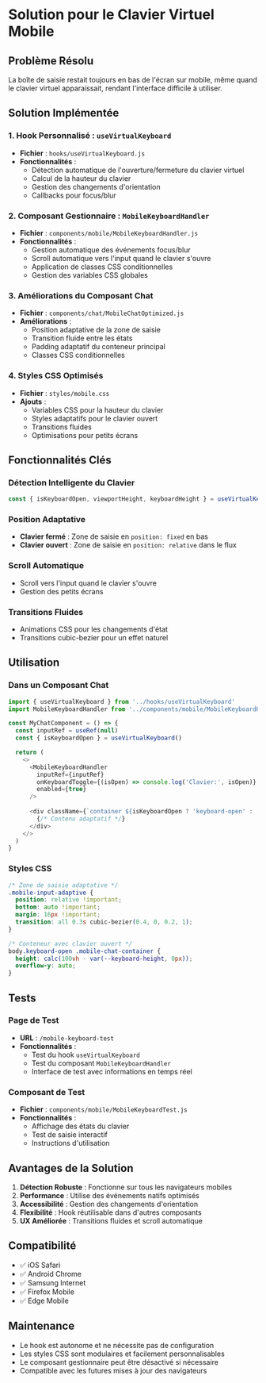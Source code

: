 # Solution pour le Clavier Virtuel Mobile

## Problème Résolu
La boîte de saisie restait toujours en bas de l'écran sur mobile, même quand le clavier virtuel apparaissait, rendant l'interface difficile à utiliser.

## Solution Implémentée

### 1. Hook Personnalisé : `useVirtualKeyboard`
- **Fichier** : `hooks/useVirtualKeyboard.js`
- **Fonctionnalités** :
  - Détection automatique de l'ouverture/fermeture du clavier virtuel
  - Calcul de la hauteur du clavier
  - Gestion des changements d'orientation
  - Callbacks pour focus/blur

### 2. Composant Gestionnaire : `MobileKeyboardHandler`
- **Fichier** : `components/mobile/MobileKeyboardHandler.js`
- **Fonctionnalités** :
  - Gestion automatique des événements focus/blur
  - Scroll automatique vers l'input quand le clavier s'ouvre
  - Application de classes CSS conditionnelles
  - Gestion des variables CSS globales

### 3. Améliorations du Composant Chat
- **Fichier** : `components/chat/MobileChatOptimized.js`
- **Améliorations** :
  - Position adaptative de la zone de saisie
  - Transition fluide entre les états
  - Padding adaptatif du conteneur principal
  - Classes CSS conditionnelles

### 4. Styles CSS Optimisés
- **Fichier** : `styles/mobile.css`
- **Ajouts** :
  - Variables CSS pour la hauteur du clavier
  - Styles adaptatifs pour le clavier ouvert
  - Transitions fluides
  - Optimisations pour petits écrans

## Fonctionnalités Clés

### Détection Intelligente du Clavier
```javascript
const { isKeyboardOpen, viewportHeight, keyboardHeight } = useVirtualKeyboard()
```

### Position Adaptative
- **Clavier fermé** : Zone de saisie en `position: fixed` en bas
- **Clavier ouvert** : Zone de saisie en `position: relative` dans le flux

### Scroll Automatique
- Scroll vers l'input quand le clavier s'ouvre
- Gestion des petits écrans

### Transitions Fluides
- Animations CSS pour les changements d'état
- Transitions cubic-bezier pour un effet naturel

## Utilisation

### Dans un Composant Chat
```javascript
import { useVirtualKeyboard } from '../hooks/useVirtualKeyboard'
import MobileKeyboardHandler from '../components/mobile/MobileKeyboardHandler'

const MyChatComponent = () => {
  const inputRef = useRef(null)
  const { isKeyboardOpen } = useVirtualKeyboard()

  return (
    <>
      <MobileKeyboardHandler 
        inputRef={inputRef}
        onKeyboardToggle={(isOpen) => console.log('Clavier:', isOpen)}
        enabled={true}
      />
      
      <div className={`container ${isKeyboardOpen ? 'keyboard-open' : ''}`}>
        {/* Contenu adaptatif */}
      </div>
    </>
  )
}
```

### Styles CSS
```css
/* Zone de saisie adaptative */
.mobile-input-adaptive {
  position: relative !important;
  bottom: auto !important;
  margin: 16px !important;
  transition: all 0.3s cubic-bezier(0.4, 0, 0.2, 1);
}

/* Conteneur avec clavier ouvert */
body.keyboard-open .mobile-chat-container {
  height: calc(100vh - var(--keyboard-height, 0px));
  overflow-y: auto;
}
```

## Tests

### Page de Test
- **URL** : `/mobile-keyboard-test`
- **Fonctionnalités** :
  - Test du hook `useVirtualKeyboard`
  - Test du composant `MobileKeyboardHandler`
  - Interface de test avec informations en temps réel

### Composant de Test
- **Fichier** : `components/mobile/MobileKeyboardTest.js`
- **Fonctionnalités** :
  - Affichage des états du clavier
  - Test de saisie interactif
  - Instructions d'utilisation

## Avantages de la Solution

1. **Détection Robuste** : Fonctionne sur tous les navigateurs mobiles
2. **Performance** : Utilise des événements natifs optimisés
3. **Accessibilité** : Gestion des changements d'orientation
4. **Flexibilité** : Hook réutilisable dans d'autres composants
5. **UX Améliorée** : Transitions fluides et scroll automatique

## Compatibilité

- ✅ iOS Safari
- ✅ Android Chrome
- ✅ Samsung Internet
- ✅ Firefox Mobile
- ✅ Edge Mobile

## Maintenance

- Le hook est autonome et ne nécessite pas de configuration
- Les styles CSS sont modulaires et facilement personnalisables
- Le composant gestionnaire peut être désactivé si nécessaire
- Compatible avec les futures mises à jour des navigateurs
